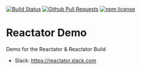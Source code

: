 [![Build Status](https://travis-ci.org/arminbhy/reactator-demo.svg?branch=master)](https://travis-ci.org/arminbhy/reactator-demo)
[![Github Pull Requests](https://img.shields.io/github/issues-pr/arminbhy/reactator-demo.svg)](https://github.com/arminbhy/reactator-demo/pulls)
[![npm license](https://img.shields.io/npm/l/reactator-demo.svg)](https://www.npmjs.com/package/reactator-demo)

# Reactator Demo
Demo for the Reactator & Reactator Build

* Slack: https://reactator.slack.com
